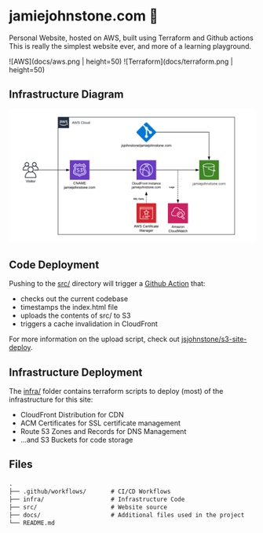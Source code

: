 # jamiejohnstone.com :wave:
Personal Website, hosted on AWS, built using Terraform and Github actions
This is really the simplest website ever, and more of a learning playground.

![AWS](docs/aws.png | height=50) ![Terraform](docs/terraform.png | height=50)

## Infrastructure Diagram
![Infra Diagram](docs/infradiagram.png)

## Code Deployment
Pushing to the [src/](src/) directory will trigger a [Github Action](.github/workflows/main.yml) that:
* checks out the current codebase
* timestamps the index.html file
* uploads the contents of src/ to S3
* triggers a cache invalidation in CloudFront

For more information on the upload script, check out [jsjohnstone/s3-site-deploy](https://github.com/jsjohnstone/s3-site-deploy/).

## Infrastructure Deployment
The [infra/](infra/) folder contains terraform scripts to deploy (most) of the infrastructure for this site:
* CloudFront Distribution for CDN
* ACM Certificates for SSL certificate management
* Route 53 Zones and Records for DNS Management
* ...and S3 Buckets for code storage

## Files
    .
    ├── .github/workflows/       # CI/CD Workflows
    ├── infra/                   # Infrastructure Code
    ├── src/                     # Website source
    ├── docs/                    # Additional files used in the project
    └── README.md
